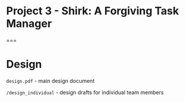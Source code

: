 # Project 3 - Shirk: A Forgiving Task Manager
===

# Design
`design.pdf` - main design document

`/design_individual` - design drafts for individual team members
